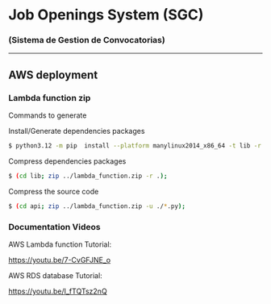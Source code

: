 # Job Openings System (SGC)
### (Sistema de Gestion de Convocatorias)


<hr>

## AWS deployment

### Lambda function zip

Commands to generate 

Install/Generate dependencies packages
```bash
$ python3.12 -m pip  install --platform manylinux2014_x86_64 -t lib -r requirements.txt --only-binary=:all: --upgrade;
```

Compress dependencies packages
```bash
$ (cd lib; zip ../lambda_function.zip -r .);
```

Compress the source code
```bash
$ (cd api; zip ../lambda_function.zip -u ./*.py);
```
### Documentation Videos

AWS Lambda function Tutorial:

https://youtu.be/7-CvGFJNE_o


AWS RDS database Tutorial:

https://youtu.be/I_fTQTsz2nQ

